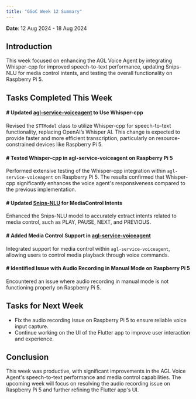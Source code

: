 ```yaml
---
title: "GSoC Week 12 Summary"
---
```



<!-- # GSoC Week 08 Summary -->
**Date**: 12 Aug 2024 - 18 Aug 2024

## Introduction
This week focused on enhancing the AGL Voice Agent by integrating Whisper-cpp for improved speech-to-text performance, updating Snips-NLU for media control intents, and testing the overall functionality on Raspberry Pi 5. 
## Tasks Completed This Week

#### # Updated [agl-service-voiceagent](https://github.com/Anuj-S62/agl-service-voiceagent) to Use Whisper-cpp
Revised the `STTModel` class to utilize Whisper-cpp for speech-to-text functionality, replacing OpenAI’s Whisper AI. This change is expected to provide faster and more efficient transcription, particularly on resource-constrained devices like Raspberry Pi 5.

#### # Tested Whisper-cpp in agl-service-voiceagent on Raspberry Pi 5
Performed extensive testing of the Whisper-cpp integration within `agl-service-voiceagent` on Raspberry Pi 5. The results confirmed that Whisper-cpp significantly enhances the voice agent's responsiveness compared to the previous implementation.

#### # Updated [Snips-NLU](https://github.com/Anuj-S62/snips-model-agl) for MediaControl Intents
Enhanced the Snips-NLU model to accurately extract intents related to media control, such as PLAY, PAUSE, NEXT, and PREVIOUS. 

#### # Added Media Control Support in [agl-service-voiceagent](https://github.com/Anuj-S62/agl-service-voiceagent)
Integrated support for media control within `agl-service-voiceagent`, allowing users to control media playback through voice commands.

#### # Identified Issue with Audio Recording in Manual Mode on Raspberry Pi 5
Encountered an issue where audio recording in manual mode is not functioning properly on Raspberry Pi 5. 


## Tasks for Next Week

 - Fix the audio recording issue on Raspberry Pi 5 to ensure reliable voice input capture.
 - Continue working on the UI of the Flutter app to improve user interaction and experience.

## Conclusion
This week was productive, with significant improvements in the AGL Voice Agent's speech-to-text performance and media control capabilities. The upcoming week will focus on resolving the audio recording issue on Raspberry Pi 5 and further refining the Flutter app's UI.


<br>